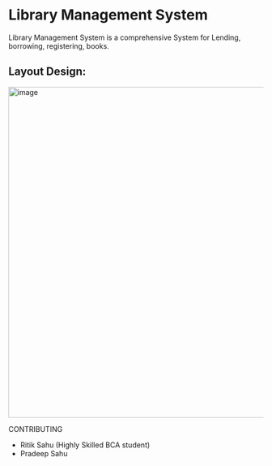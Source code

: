 # Library Management System

Library Management System is a comprehensive System for Lending, borrowing, registering, books.

## Layout Design:

<img width="652" alt="image" src="https://github.com/PradeepSahhu/LibraryManagementSystem/assets/94203408/053f3ae8-a5c2-493b-8279-a86d6cf4ffbd">

CONTRIBUTING

- Ritik Sahu (Highly Skilled BCA student)
- Pradeep Sahu
